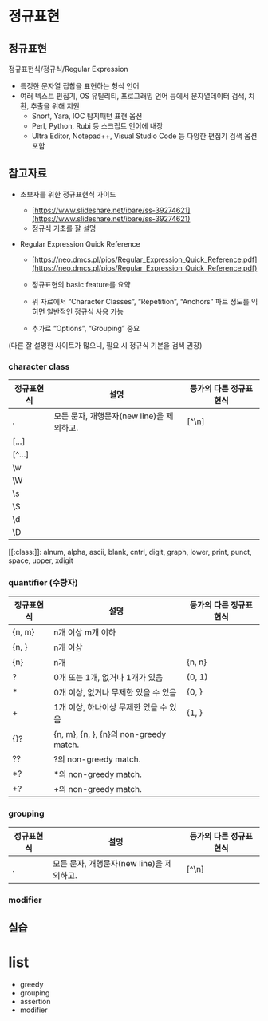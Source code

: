 # 정규표현

## 정규표현

정규표현식/정규식/Regular Expression

* 특정한 문자열 집합을 표현하는 형식 언어
* 여러 텍스트 편집기, OS 유틸리티, 프로그래밍 언어 등에서 문자열데이터 검색, 치환, 추출을 위해 지원
  * Snort, Yara, IOC 탐지패턴 표현 옵션
  * Perl, Python, Rubi 등 스크립트 언어에 내장
  * Ultra Editor, Notepad++, Visual Studio Code 등 다양한 편집기 검색 옵션 포함

## 참고자료
* 초보자를 위한 정규표현식 가이드
  * [https://www.slideshare.net/ibare/ss-39274621](https://www.slideshare.net/ibare/ss-39274621)
  * 정규식 기초를 잘 설명

* Regular Expression Quick Reference
  * [https://neo.dmcs.pl/pios/Regular_Expression_Quick_Reference.pdf](https://neo.dmcs.pl/pios/Regular_Expression_Quick_Reference.pdf)

  * 정규표현의 basic feature를 요약
  * 위 자료에서 “Character Classes”, “Repetition”, “Anchors” 파트 정도를 익히면 일반적인 정규식 사용 가능
  * 추가로 “Options”, “Grouping” 중요

(다른 잘 설명한 사이트가 많으니, 필요 시 정규식 기본을 검색 권장)


### character class

| 정규표현식  | 설명                                     | 등가의 다른 정규표현식     |
|------------|------------------------------------------|---------------------------|
| .          | 모든 문자, 개행문자(new line)을 제외하고.  | [^\n]                     |
| [...]      |||
| [^...]     |||
| \w         |||
| \W         |||
| \s         |||
| \S         |||
| \d         |||
| \D         |||

[[:class:]]: alnum, alpha, ascii, blank, cntrl, digit, graph, lower, print, punct, space, upper, xdigit

### quantifier (수량자)

| 정규표현식  | 설명                                     | 등가의 다른 정규표현식     |
|------------|------------------------------------------|---------------------------|
| {n, m}     | n개 이상 m개 이하      | |
| {n, }      | n개 이상               | |
| {n}        | n개                   | {n, n} |
| ?          | 0개 또는 1개, 없거나 1개가 있음            | {0, 1} |
| *          | 0개 이상, 없거나 무제한 있을 수 있음       | {0, } |
| +          | 1개 이상, 하나이상 무제한 있을 수 있음     | {1, } |
| {}?        | {n, m}, {n, }, {n}의 non-greedy match.   | |
| ??         | ?의 non-greedy match.  | |
| *?         | *의 non-greedy match.  | |
| +?         | +의 non-greedy match.  | |

### grouping

| 정규표현식  | 설명                                     | 등가의 다른 정규표현식     |
|------------|------------------------------------------|---------------------------|
| .          | 모든 문자, 개행문자(new line)을 제외하고.  | [^\n]                     |

### modifier

## 실습



# list

* greedy
* grouping
* assertion
* modifier
